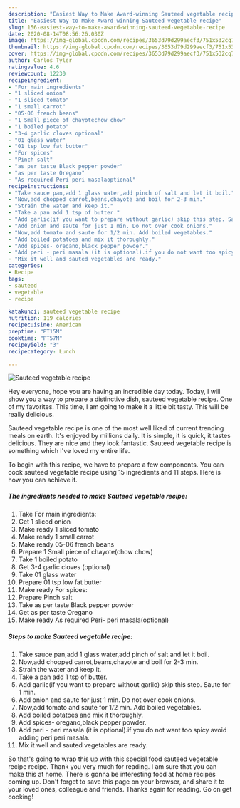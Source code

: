 ```yaml
---
description: "Easiest Way to Make Award-winning Sauteed vegetable recipe"
title: "Easiest Way to Make Award-winning Sauteed vegetable recipe"
slug: 156-easiest-way-to-make-award-winning-sauteed-vegetable-recipe
date: 2020-08-14T08:56:26.030Z
image: https://img-global.cpcdn.com/recipes/3653d79d299aecf3/751x532cq70/sauteed-vegetable-recipe-recipe-main-photo.jpg
thumbnail: https://img-global.cpcdn.com/recipes/3653d79d299aecf3/751x532cq70/sauteed-vegetable-recipe-recipe-main-photo.jpg
cover: https://img-global.cpcdn.com/recipes/3653d79d299aecf3/751x532cq70/sauteed-vegetable-recipe-recipe-main-photo.jpg
author: Carlos Tyler
ratingvalue: 4.6
reviewcount: 12230
recipeingredient:
- "For main ingredients"
- "1 sliced onion"
- "1 sliced tomato"
- "1 small carrot"
- "05-06 french beans"
- "1 Small piece of chayotechow chow"
- "1 boiled potato"
- "3-4 garlic cloves optional"
- "01 glass water"
- "01 tsp low fat butter"
- "For spices"
- "Pinch salt"
- "as per taste Black pepper powder"
- "as per taste Oregano"
- "As required Peri peri masalaoptional"
recipeinstructions:
- "Take sauce pan,add 1 glass water,add pinch of salt and let it boil."
- "Now,add chopped carrot,beans,chayote and boil for 2-3 min."
- "Strain the water and keep it."
- "Take a pan add 1 tsp of butter."
- "Add garlic(if you want to prepare without garlic) skip this step. Saute for 1 min."
- "Add onion and saute for just 1 min. Do not over cook onions."
- "Now,add tomato and saute for 1/2 min. Add boiled vegetables."
- "Add boiled potatoes and mix it thoroughly."
- "Add spices- oregano,black pepper powder."
- "Add peri - peri masala (it is optional).if you do not want too spicy avoid adding peri peri masala."
- "Mix it well and sauted vegetables are ready."
categories:
- Recipe
tags:
- sauteed
- vegetable
- recipe

katakunci: sauteed vegetable recipe 
nutrition: 119 calories
recipecuisine: American
preptime: "PT15M"
cooktime: "PT57M"
recipeyield: "3"
recipecategory: Lunch

---
```



![Sauteed vegetable recipe](https://img-global.cpcdn.com/recipes/3653d79d299aecf3/751x532cq70/sauteed-vegetable-recipe-recipe-main-photo.jpg)

Hey everyone, hope you are having an incredible day today. Today, I will show you a way to prepare a distinctive dish, sauteed vegetable recipe. One of my favorites. This time, I am going to make it a little bit tasty. This will be really delicious.



Sauteed vegetable recipe is one of the most well liked of current trending meals on earth. It's enjoyed by millions daily. It is simple, it is quick, it tastes delicious. They are nice and they look fantastic. Sauteed vegetable recipe is something which I've loved my entire life.


To begin with this recipe, we have to prepare a few components. You can cook sauteed vegetable recipe using 15 ingredients and 11 steps. Here is how you can achieve it.

<!--inarticleads1-->

##### The ingredients needed to make Sauteed vegetable recipe:

1. Take For main ingredients:
1. Get 1 sliced onion
1. Make ready 1 sliced tomato
1. Make ready 1 small carrot
1. Make ready 05-06 french beans
1. Prepare 1 Small piece of chayote(chow chow)
1. Take 1 boiled potato
1. Get 3-4 garlic cloves (optional)
1. Take 01 glass water
1. Prepare 01 tsp low fat butter
1. Make ready For spices:
1. Prepare Pinch salt
1. Take as per taste Black pepper powder
1. Get as per taste Oregano
1. Make ready As required Peri- peri masala(optional)




<!--inarticleads2-->

##### Steps to make Sauteed vegetable recipe:

1. Take sauce pan,add 1 glass water,add pinch of salt and let it boil.
1. Now,add chopped carrot,beans,chayote and boil for 2-3 min.
1. Strain the water and keep it.
1. Take a pan add 1 tsp of butter.
1. Add garlic(if you want to prepare without garlic) skip this step. Saute for 1 min.
1. Add onion and saute for just 1 min. Do not over cook onions.
1. Now,add tomato and saute for 1/2 min. Add boiled vegetables.
1. Add boiled potatoes and mix it thoroughly.
1. Add spices- oregano,black pepper powder.
1. Add peri - peri masala (it is optional).if you do not want too spicy avoid adding peri peri masala.
1. Mix it well and sauted vegetables are ready.




So that's going to wrap this up with this special food sauteed vegetable recipe recipe. Thank you very much for reading. I am sure that you can make this at home. There is gonna be interesting food at home recipes coming up. Don't forget to save this page on your browser, and share it to your loved ones, colleague and friends. Thanks again for reading. Go on get cooking!
